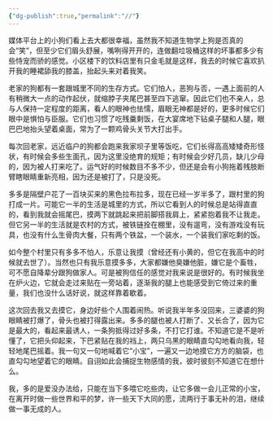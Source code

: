 ```yaml
---
{"dg-publish":true,"permalink":"//"}
---
```



媒体平台上的小狗们看上去大都很幸福，虽然我不知道生物学上狗是否真的会“笑”，但至少它们眉头舒展，嘴咧得开开的，连做翻垃圾桶这样的坏事都多少有些恃宠而骄的感觉。小区楼下的饮料店里有只金毛就是这样，我去的时候它喜欢扒开我的睡裙舔我的膝盖，抬起头来对着我笑。

老家的狗都有一套跟城里不同的生存方式。它们怕人，恶狗与否，一遇上面前的人有稍微大一点的动作起伏，就缩脖子夹尾巴甚至四下逃窜。因此它们也不亲人，总与人保持一定程度的距离，看人的眼神也怯懦，眉眼无神都是好的，更多时候它们眼中是惧怕与臣服。它们也习惯了吃残羹剩饭，在大宴席地下钻桌子腿和人腿，眼巴巴地抬头望着桌面，常为了一颗鸡骨头关节大打出手。

每次回老家，远近临户的狗都会跑来我家坝子里等饭吃，它们长得高高矮矮奇形怪状，有时候会多些生面孔，因为这里没绝育的规矩；有时候会少好几员，缺儿少母的，因为被人打来吃了。运气好的时候数目不多不少，但还是会有小狗拖着残肢断臂瞎眼睛重新亮相，因为还是被打了，只是没死。

多多是隔壁户花了一百块买来的黑色拉布拉多，现在已经一岁半多了，跟村里的狗打成一片。可能它一半的生活是城里的方式，所以它看到人的时候总是站得直直的，看到我就会摇尾巴，摸两下就跳起来把前脚搭我肩上，紧紧抱着我不让我走。但它另一半的生活就是农村的方式，被铁链拴在棚里，没有遛弯，没有游戏没有玩具，也没有什么生骨肉大餐，只有两个铁盆，一个装水，一个装我们家吃剩的饭。

如今整个村里只有多多不怕人，乐意让我摸（曾经还有小黄的，但它在我高中的时候就去世了）。当然也只有我乐意摸多多，大家都嫌他臭嫌他脏，嫌它是个畜牲，可不愿自降辈分跟狗做家人。可是被狗信任的感觉对我来说是很好的。有时候我坐在炉火边，它就会走过来贴在一旁站着，逐渐我的腿上也能感受到它倚过来的重量，我们也没什么话好说，就这样靠着歇着。

这次回去我又去摸它，身边好些个人围着闹热。听说我半年多没回来，三婆婆的狗眼睛被打爆了，骨头也被打得露出来。多多的腿也被人打断了、又长合了，因为它是最大的，看起来最诱人，一条狗抵得过好多条，不打它打谁。不知道它是不是听懂了，它把头仰起来，下巴紧贴在我的裆上，两只乌黑的眼睛直勾勾地看向我，轻轻地尾巴摇着。我一句又一句地喊着它“小宝”，一遍又一边地摸它方方的脑袋，也直勾勾地望着它的眼睛。自诩如此会捕捉生物感情的我，彼时彼刻不知道它在想什么。

我，多的是爱没办法给，只能在当下多喂它吃些肉，让它多做一会儿正常的小宝，在离开时做一些世界和平的梦，许一些天下大同的愿，流两行于事无补的泪，继续做一事无成的人。